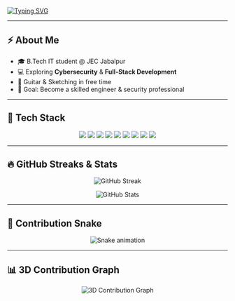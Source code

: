 <!-- Typing animation -->
[![Typing SVG](https://readme-typing-svg.demolab.com?font=Fira+Code&weight=700&size=28&pause=1000&color=00F7FF&center=true&vCenter=true&width=800&lines=Hi%2C+I'm+Tushar+👨‍💻;Web+Developer+%7C+Cybersecurity+Enthusiast;Always+Learning+%7C+Building+%7C+Improving)](https://git.io/typing-svg)

---

## ⚡ About Me
- 🎓 B.Tech IT student @ JEC Jabalpur  
- 💻 Exploring **Cybersecurity** & **Full-Stack Development**  
- 🎸 Guitar & Sketching in free time  
- 🎯 Goal: Become a skilled engineer & security professional  

---

## 🚀 Tech Stack

<p align="center">
  <img src="https://img.shields.io/badge/C-00599C?style=for-the-badge&logo=c&logoColor=white"/>
  <img src="https://img.shields.io/badge/C++-00599C?style=for-the-badge&logo=c%2B%2B&logoColor=white"/>
  <img src="https://img.shields.io/badge/Java-ED8B00?style=for-the-badge&logo=java&logoColor=white"/>
  <img src="https://img.shields.io/badge/Python-3776AB?style=for-the-badge&logo=python&logoColor=white"/>
  <img src="https://img.shields.io/badge/HTML5-E34F26?style=for-the-badge&logo=html5&logoColor=white"/>
  <img src="https://img.shields.io/badge/CSS3-1572B6?style=for-the-badge&logo=css3&logoColor=white"/>
  <img src="https://img.shields.io/badge/JavaScript-F7DF1E?style=for-the-badge&logo=javascript&logoColor=black"/>
  <img src="https://img.shields.io/badge/Laravel-FF2D20?style=for-the-badge&logo=laravel&logoColor=white"/>
  <img src="https://img.shields.io/badge/Cybersecurity-000000?style=for-the-badge&logo=Hackaday&logoColor=white"/>
</p>

---

## 🔥 GitHub Streaks & Stats

<p align="center">
  <img src="https://github-readme-streak-stats.herokuapp.com?user=tushar-ahr&theme=radical&hide_border=true&background=0D1117&ring=00F7FF&fire=00F7FF&currStreakLabel=00F7FF" alt="GitHub Streak" />
</p>

<p align="center">
  <img src="https://github-readme-stats.vercel.app/api?username=tushar-ahr&show_icons=true&theme=radical&hide_border=true&bg_color=0D1117&title_color=00F7FF&icon_color=00F7FF" alt="GitHub Stats" />
</p>

---

## 🐍 Contribution Snake

<p align="center">
  <img src="https://github.com/tushar-ahr/tushar-ahr/blob/output/snake.svg" alt="Snake animation" />
</p>


---

## 📊 3D Contribution Graph

<p align="center">
  <img src="https://github.com/tushar-ahr/tushar-ahr/blob/main/profile-3d-contrib/profile-night-rainbow.svg" alt="3D Contribution Graph" />
</p>
